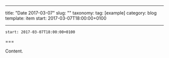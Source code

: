 
---
title: "Date 2017-03-07"
slug: ""
taxonomy:
tag: [example]
category: blog
template: item
start: 2017-03-07T18:00:00+0100

---

``start: 2017-03-07T18:00:00+0100``

===

Content.
